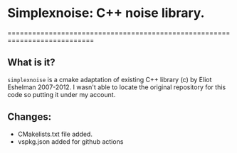 # Simplexnoise: C++ noise library.

===========================================================================

## What is it?

`simplexnoise` is a cmake adaptation of existing C++ library (c) by Eliot Eshelman 2007-2012.
I wasn't able to locate the original repository for this code so putting it under my account.

## Changes:

  - CMakelists.txt file added.
  - vspkg.json added for github actions
